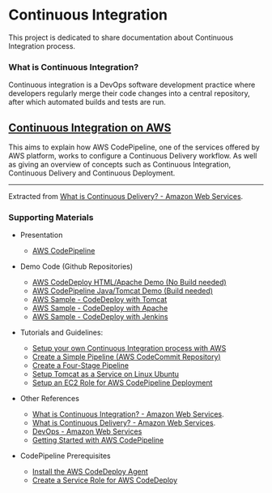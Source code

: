 # Continuous Integration

This project is dedicated to share documentation about Continuous Integration process.

### What is Continuous Integration?
Continuous integration is a DevOps software development practice where developers regularly merge their code changes into a central repository, after which automated builds and tests are run.

## [Continuous Integration on AWS](ContinuousIntegrationSetup.md)

This aims to explain how AWS CodePipeline, one of the services offered by AWS platform, works to configure a Continuous Delivery workflow. As well as giving an overview of concepts such as Continuous Integration, Continuous Delivery and Continuous Deployment.

----
Extracted from [What is Continuous Delivery? - Amazon Web Services](https://aws.amazon.com/devops/continuous-delivery/).

### Supporting Materials

* Presentation
  - [AWS CodePipeline](aws/docs/AWSCodePipelinePresentation.pdf)
* Demo Code (Github Repositories)
  - [AWS CodeDeploy HTML/Apache Demo (No Build needed) ](https://github.com/yperea/aws-codedeploy-sample)
  - [AWS CodePipeline Java/Tomcat Demo (Build needed)](https://github.com/yperea/aws-codedepipeline-sample-tomcat)
  - [AWS Sample - CodeDeploy with Tomcat](https://github.com/aws-samples/aws-codedeploy-sample-tomcat)
  - [AWS Sample - CodeDeploy with Apache](https://github.com/aws-samples/aws-codedeploy-samples)
  - [AWS Sample - CodeDeploy with Jenkins](https://github.com/awslabs/aws-codepipeline-jenkins-aws-codedeploy_linux)
* Tutorials and Guidelines:
  - [Setup your own Continuous Integration process with AWS](https://github.com/yperea/continuous-integration/blob/master/ContinuousIntegrationSetup.md)
  - [Create a Simple Pipeline (AWS CodeCommit Repository)](https://docs.aws.amazon.com/codepipeline/latest/userguide/tutorials-simple-codecommit.html#codecommit-add-code)
  - [Create a Four-Stage Pipeline](https://docs.aws.amazon.com/codepipeline/latest/userguide/tutorials-four-stage-pipeline.html#tutorials-four-stage-pipeline-prerequisites-jenkins-iam-role)
  - [Setup Tomcat as a Service on Linux Ubuntu](tomcat/TomcatService.md)
  - [Setup an EC2 Role for AWS CodePipeline Deployment](aws/CreateEC2RoleForAWSCodePipeline.md)

* Other References
  - [What is Continuous Integration? - Amazon Web Services](https://aws.amazon.com/devops/continuous-integration/).
  - [What is Continuous Delivery? - Amazon Web Services](https://aws.amazon.com/devops/continuous-delivery/).
  - [DevOps - Amazon Web Services](https://aws.amazon.com/devops/)
  - [Getting Started with AWS CodePipeline](https://docs.aws.amazon.com/codepipeline/latest/userguide/getting-started-codepipeline.html)

* CodePipeline Prerequisites
  - [Install the AWS CodeDeploy Agent](https://docs.aws.amazon.com/codedeploy/latest/userguide/codedeploy-agent-operations.html#how-to-run-agent-install-linux)
  - [Create a Service Role for AWS CodeDeploy](https://docs.aws.amazon.com/codedeploy/latest/userguide/getting-started-codedeploy.html)

